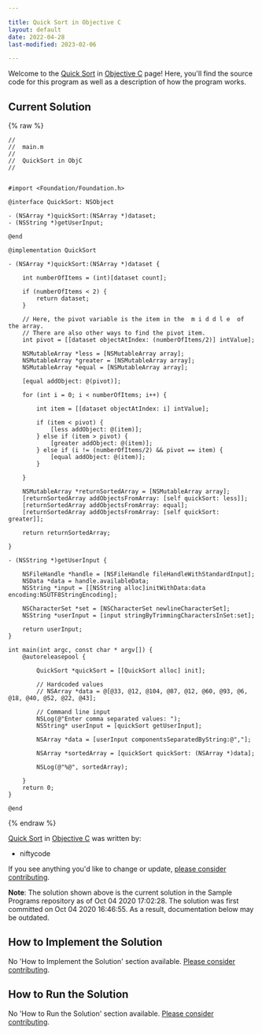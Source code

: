 ```yaml
---

title: Quick Sort in Objective C
layout: default
date: 2022-04-28
last-modified: 2023-02-06

---
```


Welcome to the [Quick Sort](https://sampleprograms.io/projects/quick-sort) in [Objective C](https://sampleprograms.io/languages/objective-c) page! Here, you'll find the source code for this program as well as a description of how the program works.

## Current Solution

{% raw %}

```objective c
//
//  main.m
//
//  QuickSort in ObjC
//


#import <Foundation/Foundation.h>

@interface QuickSort: NSObject
 
- (NSArray *)quickSort:(NSArray *)dataset;
- (NSString *)getUserInput;

@end

@implementation QuickSort

- (NSArray *)quickSort:(NSArray *)dataset {
    
    int numberOfItems = (int)[dataset count];
    
    if (numberOfItems < 2) {
        return dataset;
    }
    
    // Here, the pivot variable is the item in the  m i d d l e  of the array.
    // There are also other ways to find the pivot item.
    int pivot = [[dataset objectAtIndex: (numberOfItems/2)] intValue];
    
    NSMutableArray *less = [NSMutableArray array];
    NSMutableArray *greater = [NSMutableArray array];
    NSMutableArray *equal = [NSMutableArray array];
    
    [equal addObject: @(pivot)];
    
    for (int i = 0; i < numberOfItems; i++) {
        
        int item = [[dataset objectAtIndex: i] intValue];
        
        if (item < pivot) {
            [less addObject: @(item)];
        } else if (item > pivot) {
            [greater addObject: @(item)];
        } else if (i != (numberOfItems/2) && pivot == item) {
            [equal addObject: @(item)];
        }
        
    }
    
    NSMutableArray *returnSortedArray = [NSMutableArray array];
    [returnSortedArray addObjectsFromArray: [self quickSort: less]];
    [returnSortedArray addObjectsFromArray: equal];
    [returnSortedArray addObjectsFromArray: [self quickSort: greater]];
     
    return returnSortedArray;
    
}

- (NSString *)getUserInput {

    NSFileHandle *handle = [NSFileHandle fileHandleWithStandardInput];
    NSData *data = handle.availableData;
    NSString *input = [[NSString alloc]initWithData:data encoding:NSUTF8StringEncoding];
    
    NSCharacterSet *set = [NSCharacterSet newlineCharacterSet];
    NSString *userInput = [input stringByTrimmingCharactersInSet:set];

    return userInput;
}

int main(int argc, const char * argv[]) {
    @autoreleasepool {
        
        QuickSort *quickSort = [[QuickSort alloc] init];
        
        // Hardcoded values
        // NSArray *data = @[@33, @12, @104, @87, @12, @60, @93, @6, @18, @40, @52, @22, @43];
        
        // Command line input
        NSLog(@"Enter comma separated values: ");
        NSString* userInput = [quickSort getUserInput];
        
        NSArray *data = [userInput componentsSeparatedByString:@","];
        
        NSArray *sortedArray = [quickSort quickSort: (NSArray *)data];
        
        NSLog(@"%@", sortedArray);
        
    }
    return 0;
}

@end
```

{% endraw %}

[Quick Sort](https://sampleprograms.io/projects/quick-sort) in [Objective C](https://sampleprograms.io/languages/objective-c) was written by:

- niftycode

If you see anything you'd like to change or update, [please consider contributing](https://github.com/TheRenegadeCoder/sample-programs).

**Note**: The solution shown above is the current solution in the Sample Programs repository as of Oct 04 2020 17:02:28. The solution was first committed on Oct 04 2020 16:46:55. As a result, documentation below may be outdated.

## How to Implement the Solution

No 'How to Implement the Solution' section available. [Please consider contributing](https://github.com/TheRenegadeCoder/sample-programs-website).

## How to Run the Solution

No 'How to Run the Solution' section available. [Please consider contributing](https://github.com/TheRenegadeCoder/sample-programs-website).